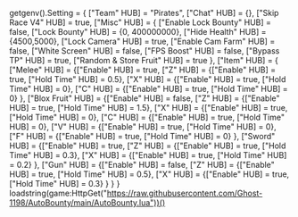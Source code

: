 getgenv().Setting = {
    ["Team" HUB] = "Pirates",
    ["Chat" HUB] = {},
    ["Skip Race V4" HUB] = true,
    ["Misc" HUB] = {
        ["Enable Lock Bounty" HUB] = false,
        ["Lock Bounty" HUB] = {0, 400000000},
        ["Hide Health" HUB] = {4500,5000},
        ["Lock Camera" HUB] = true,
        ["Enable Cam Farm" HUB] = false,
        ["White Screen" HUB] = false,
        ["FPS Boost" HUB] = false,
        ["Bypass TP" HUB] = true,
        ["Random & Store Fruit" HUB] = true
    },
    ["Item" HUB] = {
        ["Melee" HUB] = {["Enable" HUB] = true,
            ["Z" HUB] = {["Enable" HUB] = true, ["Hold Time" HUB] = 0.5},
            ["X" HUB] = {["Enable" HUB] = true, ["Hold Time" HUB] = 0},
            ["C" HUB] = {["Enable" HUB] = true, ["Hold Time" HUB] = 0}
        },
        ["Blox Fruit" HUB] = {["Enable" HUB] = false,
            ["Z" HUB] = {["Enable" HUB] = true, ["Hold Time" HUB] = 1.5},
            ["X" HUB] = {["Enable" HUB] = true, ["Hold Time" HUB] = 0},
            ["C" HUB] = {["Enable" HUB] = true, ["Hold Time" HUB] = 0},
            ["V" HUB] = {["Enable" HUB] = true, ["Hold Time" HUB] = 0},
            ["F" HUB] = {["Enable" HUB] = true, ["Hold Time" HUB] = 0}
        },
        ["Sword" HUB] = {["Enable" HUB] = true,
            ["Z" HUB] = {["Enable" HUB] = true, ["Hold Time" HUB] = 0.3},
            ["X" HUB] = {["Enable" HUB] = true, ["Hold Time" HUB] = 0.2}
        },
        ["Gun" HUB] = {["Enable" HUB] = false,
            ["Z" HUB] = {["Enable" HUB] = true, ["Hold Time" HUB] = 0.5},
            ["X" HUB] = {["Enable" HUB] = true, ["Hold Time" HUB] = 0.3}
        }
    }
}
loadstring(game:HttpGet("https://raw.githubusercontent.com/Ghost-1198/AutoBounty/main/AutoBounty.lua"))()
